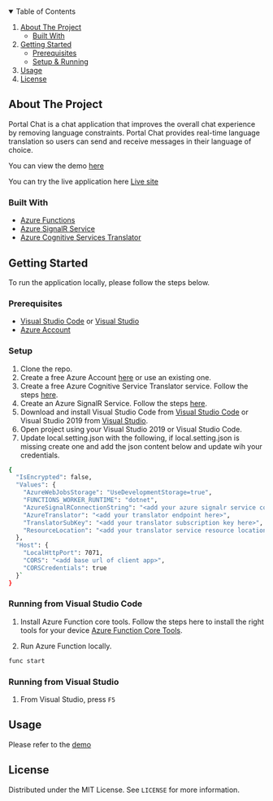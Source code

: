 <!--
*** Thanks for checking out the Best-README-Template. If you have a suggestion
*** that would make this better, please fork the repo and create a pull request
*** or simply open an issue with the tag "enhancement".
*** Thanks again! Now go create something AMAZING! :D
-->



<!-- PROJECT SHIELDS -->
<!--
*** I'm using markdown "reference style" links for readability.
*** Reference links are enclosed in brackets [ ] instead of parentheses ( ).
*** See the bottom of this document for the declaration of the reference variables
*** for contributors-url, forks-url, etc. This is an optional, concise syntax you may use.
*** https://www.markdownguide.org/basic-syntax/#reference-style-links
-->

<!-- PROJECT LOGO -->
<br />
<p align="center">
<!-- TABLE OF CONTENTS -->
<details open="open">
  <summary>Table of Contents</summary>
  <ol>
    <li>
      <a href="#about-the-project">About The Project</a>
      <ul>
        <li><a href="#built-with">Built With</a></li>
      </ul>
    </li>
    <li>
      <a href="#getting-started">Getting Started</a>
      <ul>
        <li><a href="#prerequisites">Prerequisites</a></li>
      </ul>
      <ul>
        <li><a href="#setup">Setup & Running</a></li>
      </ul>
    </li>
    <li><a href="#usage">Usage</a></li>
    <li><a href="#license">License</a></li>
  </ol>
</details>



<!-- ABOUT THE PROJECT -->
## About The Project
Portal Chat is a chat application that improves the overall chat experience by removing language constraints. Portal Chat provides real-time language translation so users can send and receive messages in their language of choice. 


You can view the demo [here]()

You can try the live application here [Live site](https://ashy-bay-0f647ba03.azurestaticapps.net)
### Built With
* [Azure Functions](https://azure.microsoft.com/services/functions/)
* [Azure SignalR Service](https://azure.microsoft.com/services/signalr-service/)
* [Azure Cognitive Services Translator](https://azure.microsoft.com/services/cognitive-services/translator/)

<!-- GETTING STARTED -->
## Getting Started

To run the application locally, please follow the steps below.

### Prerequisites

* [Visual Studio Code](https://code.visualstudio.com/) or [Visual Studio](https://visualstudio.microsoft.com/)
* [Azure Account](https://azure.microsoft.com/)

### Setup

1. Clone the repo.
2. Create a free Azure Account [here](https://azure.microsoft.com/) or use an existing one. 
3. Create a free Azure Cognitive Service Translator service. Follow the steps [here](https://docs.microsoft.com/en-gb/azure/cognitive-services/translator/translator-how-to-signup).
4. Create an Azure SignalR Service. Follow the steps [here](https://docs.microsoft.com/en-us/azure/azure-signalr/signalr-quickstart-azure-functions-csharp).
5. Download and install Visual Studio Code from [Visual Studio Code](https://code.visualstudio.com/) or Visual Studio 2019 from [Visual Studio](https://visualstudio.microsoft.com/).
6. Open project using your Visual Studio 2019 or Visual Studio Code.
7. Update local.setting.json with the following, if local.setting.json is missing create one and add the json content below and update wih your credentials.
  ```sh
  {
    "IsEncrypted": false,
    "Values": {
      "AzureWebJobsStorage": "UseDevelopmentStorage=true",
      "FUNCTIONS_WORKER_RUNTIME": "dotnet",
      "AzureSignalRConnectionString": "<add your azure signalr service connection string here>",
      "AzureTranslator": "<add your translator endpoint here>",
      "TranslatorSubKey": "<add your translator subscription key here>",
      "ResourceLocation": "<add your translator service resource location in azure here>"
    },
    "Host": {
      "LocalHttpPort": 7071,
      "CORS": "<add base url of client app>",
      "CORSCredentials": true
    }`
  }
  ```

### Running from Visual Studio Code

1. Install Azure Function core tools. Follow the steps here to install the right tools for your device [Azure Function Core Tools](https://docs.microsoft.com/en-us/azure/azure-functions/functions-run-local).

2. Run Azure Function locally.
```sh
func start
```

### Running from Visual Studio

1. From Visual Studio, press `F5`


## Usage

Please refer to the [demo]()

## License

Distributed under the MIT License. See `LICENSE` for more information.

